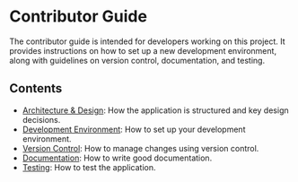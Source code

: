 # Contributor Guide

The contributor guide is intended for developers working on this project. It provides instructions on how to
set up a new development environment, along with guidelines on version control, documentation, and testing.

## Contents

- [Architecture & Design](./architecture-design.md): How the application is structured and key design decisions.
- [Development Environment](./development-environment.md): How to set up your development environment.
- [Version Control](./version-control.md): How to manage changes using version control.
- [Documentation](./documentation.md): How to write good documentation.
- [Testing](./testing.md): How to test the application.
